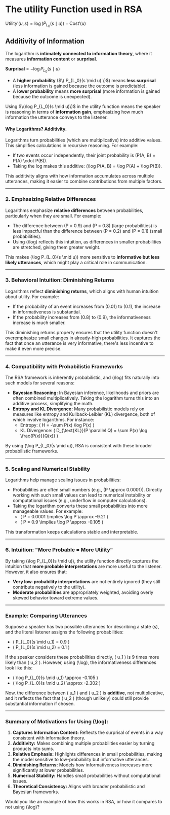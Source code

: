 # The utility Function used in RSA

$\text{Utility}'(u, s) = \log (P_{L_0}(s \mid u)) - \text{Cost}'(u)$

## Additivity of Information 

The logarithm is **intimately connected to information theory**, where it measures **information content** or **surprisal**. 

**Surprisal** = $-\log P_{L_0}(s \mid u)$

- A **higher probability** ($\( P_{L_0}(s \mid u) \)$) means **less surprisal** (less information is gained because the outcome is predictable).
- A **lower probability** means **more surprisal** (more information is gained because the outcome is unexpected).

Using $\(\log P_{L_0}(s \mid u)\)$ in the utility function means the speaker is reasoning in terms of **information gain**, emphasizing how much information the utterance conveys to the listener.

#### Why Logarithms? Additivity.
Logarithms turn probabilities (which are multiplicative) into additive values. This simplifies calculations in recursive reasoning. For example:
- If two events occur independently, their joint probability is \(P(A, B) = P(A) \cdot P(B)\).
- Taking the log makes this additive: \(\log P(A, B) = \log P(A) + \log P(B)\).

This additivity aligns with how information accumulates across multiple utterances, making it easier to combine contributions from multiple factors.

---

### 2. **Emphasizing Relative Differences**
Logarithms emphasize **relative differences** between probabilities, particularly when they are small. For example:
- The difference between \(P = 0.9\) and \(P = 0.8\) (large probabilities) is less impactful than the difference between \(P = 0.2\) and \(P = 0.1\) (small probabilities).
- Using \(\log\) reflects this intuition, as differences in smaller probabilities are stretched, giving them greater weight.

This makes \(\log P_{L_0}(s \mid u)\) more sensitive to **informative but less likely utterances**, which might play a critical role in communication.

---

### 3. **Behavioral Intuition: Diminishing Returns**
Logarithms reflect **diminishing returns**, which aligns with human intuition about utility. For example:
- If the probability of an event increases from \(0.01\) to \(0.1\), the increase in informativeness is substantial.
- If the probability increases from \(0.8\) to \(0.9\), the informativeness increase is much smaller.

This diminishing returns property ensures that the utility function doesn't overemphasize small changes in already-high probabilities. It captures the fact that once an utterance is very informative, there's less incentive to make it even more precise.

---

### 4. **Compatibility with Probabilistic Frameworks**
The RSA framework is inherently probabilistic, and \(\log\) fits naturally into such models for several reasons:
- **Bayesian Reasoning:** In Bayesian inference, likelihoods and priors are often combined multiplicatively. Taking the logarithm turns this into an additive process, simplifying the math.
- **Entropy and KL Divergence:** Many probabilistic models rely on measures like entropy and Kullback-Leibler (KL) divergence, both of which involve logarithms. For instance:
  - Entropy: \( H = -\sum P(x) \log P(x) \)
  - KL Divergence: \( D_{\text{KL}}(P \parallel Q) = \sum P(x) \log \frac{P(x)}{Q(x)} \)

By using \(\log P_{L_0}(s \mid u)\), RSA is consistent with these broader probabilistic frameworks.

---

### 5. **Scaling and Numerical Stability**
Logarithms help manage scaling issues in probabilities:
- Probabilities are often small numbers (e.g., \(P \approx 0.0001\)). Directly working with such small values can lead to numerical instability or computational issues (e.g., underflow in computer calculations).
- Taking the logarithm converts these small probabilities into more manageable values. For example:
  - \( P = 0.0001 \implies \log P \approx -9.21 \)
  - \( P = 0.9 \implies \log P \approx -0.105 \)

This transformation keeps calculations stable and interpretable.

---

### 6. **Intuition: "More Probable = More Utility"**
By taking \(\log P_{L_0}(s \mid u)\), the utility function directly captures the intuition that **more probable interpretations** are more useful to the listener. However, it also ensures that:
- **Very low-probability interpretations** are not entirely ignored (they still contribute negatively to the utility).
- **Moderate probabilities** are appropriately weighted, avoiding overly skewed behavior toward extreme values.

---

### Example: Comparing Utterances
Suppose a speaker has two possible utterances for describing a state \(s\), and the literal listener assigns the following probabilities:

- \( P_{L_0}(s \mid u_1) = 0.9 \)
- \( P_{L_0}(s \mid u_2) = 0.1 \)

If the speaker considers these probabilities directly, \( u_1 \) is 9 times more likely than \( u_2 \). However, using \(\log\), the informativeness differences look like this:

- \( \log P_{L_0}(s \mid u_1) \approx -0.105 \)
- \( \log P_{L_0}(s \mid u_2) \approx -2.302 \)

Now, the difference between \( u_1 \) and \( u_2 \) is **additive**, not multiplicative, and it reflects the fact that \( u_2 \) (though unlikely) could still provide substantial information if chosen.

---

### Summary of Motivations for Using \(\log\):
1. **Captures Information Content:** Reflects the surprisal of events in a way consistent with information theory.
2. **Additivity:** Makes combining multiple probabilities easier by turning products into sums.
3. **Relative Emphasis:** Highlights differences in small probabilities, making the model sensitive to low-probability but informative utterances.
4. **Diminishing Returns:** Models how informativeness increases more significantly at lower probabilities.
5. **Numerical Stability:** Handles small probabilities without computational issues.
6. **Theoretical Consistency:** Aligns with broader probabilistic and Bayesian frameworks.

Would you like an example of how this works in RSA, or how it compares to not using \(\log\)?
